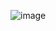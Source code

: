 ![image](https://github.com/rolando1803/bigdata/assets/55965131/36d6ee64-96cb-41f7-8fee-2d10457e02b7)
